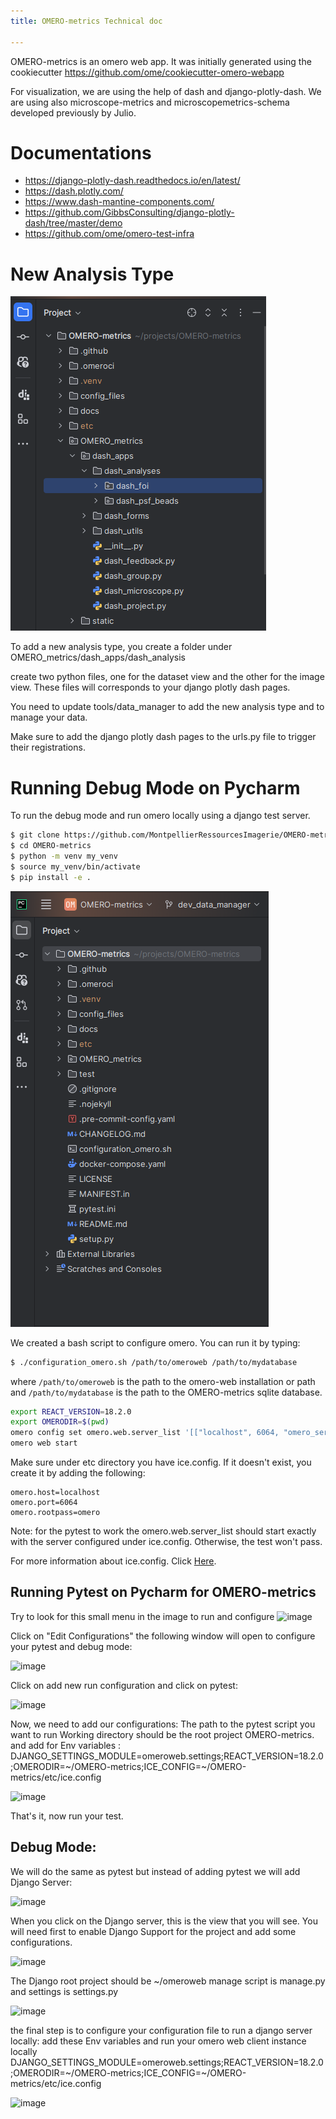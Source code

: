 ```yaml
---
title: OMERO-metrics Technical doc

---
```



OMERO-metrics is an omero web app. It was initially generated using the cookiecutter https://github.com/ome/cookiecutter-omero-webapp

For visualization, we are using the help of dash and django-plotly-dash. 
We are using also microscope-metrics and microscopemetrics-schema developed previously by Julio. 


# Documentations
- https://django-plotly-dash.readthedocs.io/en/latest/
- https://dash.plotly.com/
- https://www.dash-mantine-components.com/
- https://github.com/GibbsConsulting/django-plotly-dash/tree/master/demo
- https://github.com/ome/omero-test-infra

# New Analysis Type

![image](media/project_structure.png)
 
To add a new analysis type, you create a folder under OMERO_metrics/dash_apps/dash_analysis
 
create two python files, one for the dataset view and the other for the image view. These files will corresponds to your 
django plotly dash pages.

You need to update tools/data_manager to add the new analysis type and to manage your data.

Make sure to add the django plotly dash pages to the urls.py file to trigger their registrations.





 

# Running Debug Mode on Pycharm
To run the debug mode and run omero locally using a django test server. 

```bash
$ git clone https://github.com/MontpellierRessourcesImagerie/OMERO-metrics.git
$ cd OMERO-metrics
$ python -m venv my_venv
$ source my_venv/bin/activate
$ pip install -e .
```
![image](media/project_structure1.png)


We created a bash script to configure omero. You can run it by typing:

```bash
$ ./configuration_omero.sh /path/to/omeroweb /path/to/mydatabase
````
where `/path/to/omeroweb` is the path to the omero-web installation or path and `/path/to/mydatabase` is the path to the OMERO-metrics sqlite database.


```bash
export REACT_VERSION=18.2.0
export OMERODIR=$(pwd)
omero config set omero.web.server_list '[["localhost", 6064, "omero_server"]]'
omero web start
````

Make sure under etc directory you have ice.config. If it doesn't exist, you create it by adding the following:

```
omero.host=localhost
omero.port=6064
omero.rootpass=omero
```

Note: for the pytest to work the omero.web.server_list should start exactly with the server configured under ice.config. Otherwise, the test won't pass. 


For more information about ice.config. Click [Here](https://github.com/ome/openmicroscopy/blob/develop/etc/ice.config).

## Running Pytest on Pycharm for OMERO-metrics

Try to look for this small menu in the image to run and configure 
![image](media/debug_run_menu.png)

Click on "Edit Configurations" the following window will open to configure your pytest and debug mode:

![image](media/debug_run_window.png)

Click on add new run configuration and click on pytest:

![image](media/add_new_config.png)

Now, we need to add our configurations: 
The path to the pytest script you want to run
Working directory should be the root project OMERO-metrics. and add for Env variables : DJANGO_SETTINGS_MODULE=omeroweb.settings;REACT_VERSION=18.2.0;OMERODIR=~/OMERO-metrics;ICE_CONFIG=~/OMERO-metrics/etc/ice.config

![image](media/set_env_pytest.png)

That's it, now run your test.


## Debug Mode:

We will do the same as pytest but instead of adding pytest we will add Django Server:

![image](media/django_server_window.png)

When you click on the Django server, this is the view that you will see. You will need first to enable Django Support for the project and add some configurations.

![image](media/add_config_django_server.png)

The Django root project should be ~/omeroweb
manage script is manage.py and settings is settings.py

![image](media/setting_up_django_project.png)


the final step is to configure your configuration file to run a django server locally:
add these Env variables and run your omero web client instance locally DJANGO_SETTINGS_MODULE=omeroweb.settings;REACT_VERSION=18.2.0;OMERODIR=~/OMERO-metrics;ICE_CONFIG=~/OMERO-metrics/etc/ice.config

![image](media/set_env_django_server.png)
